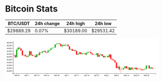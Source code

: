 # Bitcoin Stats

BTC/USDT|24h change|24h high|24h low|
|---|---|---|---|
|$29889.29|0.07%|$30189.00|$29531.42|

<img src="./chart.svg">
